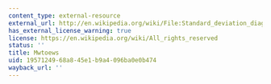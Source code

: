 ```yaml
---
content_type: external-resource
external_url: http://en.wikipedia.org/wiki/File:Standard_deviation_diagram.svg
has_external_license_warning: true
license: https://en.wikipedia.org/wiki/All_rights_reserved
status: ''
title: Mwtoews
uid: 19571249-68a8-45e1-b9a4-096ba0e0b474
wayback_url: ''
---
```

